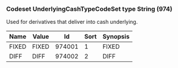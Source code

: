 ### Codeset UnderlyingCashTypeCodeSet type String (974)

Used for derivatives that deliver into cash underlying.

| Name  | Value | Id     | Sort | Synopsis |
|-------|-------|--------|------|----------|
| FIXED | FIXED | 974001 | 1    | FIXED    |
| DIFF  | DIFF  | 974002 | 2    | DIFF     |

